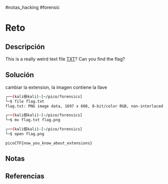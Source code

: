 #notas_hacking #forensic
# Reto
## Descripción
This is a really weird text file [TXT](https://jupiter.challenges.picoctf.org/static/e7e5d188621ee705ceeb0452525412ef/flag.txt)? Can you find the flag?
## Solución
cambiar la extension, la imagen contiene la llave
```bash
┌──(kali㉿kali)-[~/pico/forensics]
└─$ file flag.txt                                                                         
flag.txt: PNG image data, 1697 x 608, 8-bit/color RGB, non-interlaced

┌──(kali㉿kali)-[~/pico/forensics]
└─$ mv flag.txt flag.png                                                

┌──(kali㉿kali)-[~/pico/forensics]
└─$ open flag.png
```

`picoCTF{now_you_know_about_extensions}`
## Notas

## Referencias
